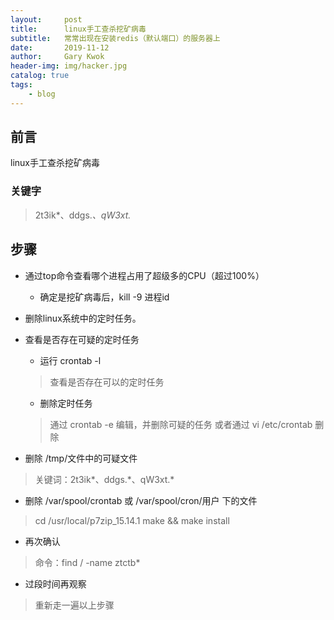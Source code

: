 ```yaml
---
layout:     post
title:      linux手工查杀挖矿病毒
subtitle:   常常出现在安装redis（默认端口）的服务器上
date:       2019-11-12
author:     Gary Kwok
header-img: img/hacker.jpg
catalog: true
tags:
    - blog
---
```


## 前言

linux手工查杀挖矿病毒

### 关键字
> 2t3ik*、ddgs.*、qW3xt.*

## 步骤
+ 通过top命令查看哪个进程占用了超级多的CPU（超过100%）
  + 确定是挖矿病毒后，kill -9 进程id

+ 删除linux系统中的定时任务。
+ 查看是否存在可疑的定时任务
  + 运行 crontab -l 
   > 查看是否存在可以的定时任务
  + 删除定时任务  
  > 通过 crontab -e 编辑，并删除可疑的任务
  > 或者通过 vi /etc/crontab 删除  

+ 删除 /tmp/文件中的可疑文件 
> 关键词：2t3ik*、ddgs.\*、qW3xt.\*

+ 删除 /var/spool/crontab 或 /var/spool/cron/用户 下的文件
> cd /usr/local/p7zip_15.14.1 
> make && make install

+ 再次确认
> 命令：find / -name ztctb*

+ 过段时间再观察
> 重新走一遍以上步骤
